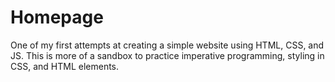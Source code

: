 # Homepage
One of my first attempts at creating a simple website using HTML, CSS, and JS. This is more of a sandbox to practice imperative programming, styling in CSS, and HTML elements. 
